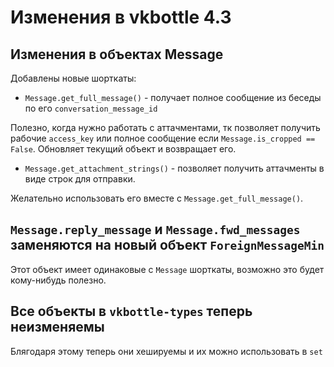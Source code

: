 # Изменения в vkbottle 4.3

## Изменения в объектах Message

Добавлены новые шорткаты:

* `Message.get_full_message()` - получает полное сообщение из беседы по его `conversation_message_id`

Полезно, когда нужно работать с аттачментами, тк позволяет получить рабочие `access_key` или полное сообщение если `Message.is_cropped == False`.
Обновляет текущий объект и возвращает его.

* `Message.get_attachment_strings()` - позволяет получить аттачменты в виде строк для отправки.

Желательно использовать его вместе с `Message.get_full_message()`.

## `Message.reply_message` и `Message.fwd_messages` заменяются на новый объект `ForeignMessageMin`

Этот объект имеет одинаковые с `Message` шорткаты, возможно это будет кому-нибудь полезно.

## Все объекты в `vkbottle-types` теперь неизменяемы

Блягодаря этому теперь они хешируемы и их можно использовать в `set`
